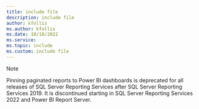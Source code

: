```yaml
---
title: include file
description: include file
author: kfollis
ms.author: kfollis
ms.date: 10/18/2022
ms.service:
ms.topic: include
ms.custom: include file
---
```


>[!NOTE]
>Pinning paginated reports to Power BI dashboards is deprecated for all releases of SQL Server Reporting Services after SQL Server Reporting Services 2019. It is discontinued starting in SQL Server Reporting Services 2022 and Power BI Report Server.
